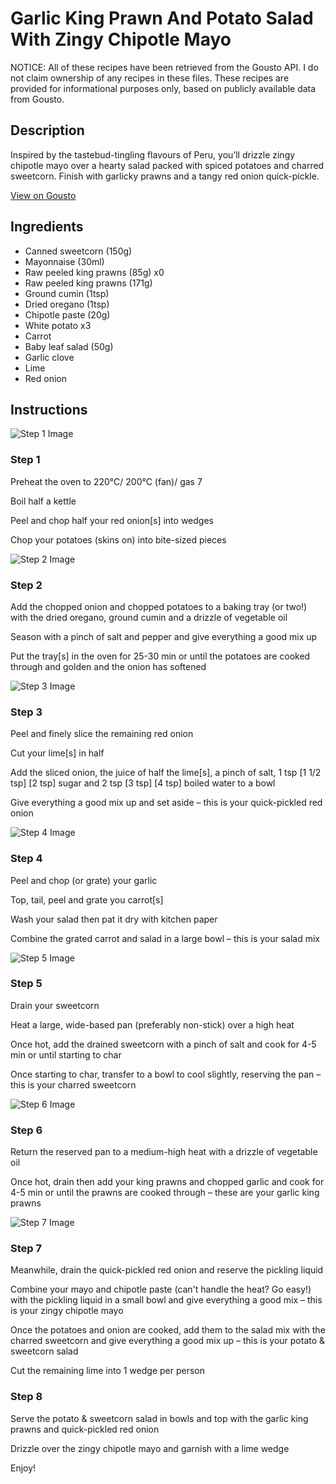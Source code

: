 # Garlic King Prawn And Potato Salad With Zingy Chipotle Mayo

NOTICE: All of these recipes have been retrieved from the Gousto API. I do not claim ownership of any recipes in these files. These recipes are provided for informational purposes only, based on publicly available data from Gousto.

## Description

Inspired by the tastebud-tingling flavours of Peru, you’ll drizzle zingy chipotle mayo over a hearty salad packed with spiced potatoes and charred sweetcorn. Finish with garlicky prawns and a tangy red onion quick-pickle.


[View on Gousto](https://www.gousto.co.uk/recipes/cookbook/zingy-chipotle-mayo-prawn-and-potato-salad)

## Ingredients

- Canned sweetcorn (150g)
- Mayonnaise (30ml)
- Raw peeled king prawns (85g) x0
- Raw peeled king prawns (171g)
- Ground cumin (1tsp)
- Dried oregano (1tsp)
- Chipotle paste (20g)
- White potato x3
- Carrot
- Baby leaf salad (50g)
- Garlic clove
- Lime
- Red onion

## Instructions

![Step 1 Image](https://production-media.gousto.co.uk/cms/recipe-step-image/Step-1-1665486460551-x200.jpg)

### Step 1

Preheat the oven to 220°C/ 200°C (fan)/ gas 7

Boil half a kettle

Peel and chop half your red onion[s] into wedges

Chop your potatoes (skins on) into bite-sized pieces

![Step 2 Image](https://production-media.gousto.co.uk/cms/recipe-step-image/Step-2-1665486464759-x200.jpg)

### Step 2

Add the chopped onion and chopped potatoes to a baking tray (or two!) with the dried oregano, ground cumin and a drizzle of vegetable oil

Season with a pinch of salt and pepper and give everything a good mix up

Put the tray[s] in the oven for 25-30 min or until the potatoes are cooked through and golden and the onion has softened

![Step 3 Image](https://production-media.gousto.co.uk/cms/recipe-step-image/Step-3-1665486469172-x200.jpg)

### Step 3

Peel and finely slice the remaining red onion

Cut your lime[s] in half

Add the sliced onion, the juice of half the lime[s], a pinch of salt, 1 tsp <span class="text-purple">[1 1/2 tsp]</span> <span class="text-danger">[2 tsp] </span>sugar and 2 tsp <span class="text-purple">[3 tsp]</span> <span class="text-danger">[4 tsp]</span> boiled water to a bowl

Give everything a good mix up and set aside – this is your quick-pickled red onion

![Step 4 Image](https://production-media.gousto.co.uk/cms/recipe-step-image/Step-4-1665486475319-x200.jpg)

### Step 4

Peel and chop (or grate) your garlic

Top, tail, peel and grate you carrot[s]

Wash your salad then pat it dry with kitchen paper

Combine the grated carrot and salad in a large bowl – this is your salad mix

![Step 5 Image](https://production-media.gousto.co.uk/cms/recipe-step-image/Step-5-1665486486809-x200.jpg)

### Step 5

Drain your sweetcorn

Heat a large, wide-based pan (preferably non-stick) over a high heat

Once hot, add the drained sweetcorn with a pinch of salt and cook for 4-5 min or until starting to char

Once starting to char, transfer to a bowl to cool slightly, reserving the pan – this is your charred sweetcorn

![Step 6 Image](https://production-media.gousto.co.uk/cms/recipe-step-image/Step-6-1665486490913-x200.jpg)

### Step 6

Return the reserved pan to a medium-high heat with a drizzle of vegetable oil

Once hot, drain then add your king prawns and chopped garlic and cook for 4-5 min or until the prawns are cooked through – these are your garlic king prawns

![Step 7 Image](https://production-media.gousto.co.uk/cms/recipe-step-image/Step-7-copy-1665486513436-x200.jpg)

### Step 7

Meanwhile, drain the quick-pickled red onion and reserve the pickling liquid

Combine your mayo and chipotle paste (can't handle the heat? Go easy!) with the pickling liquid in a small bowl and give everything a good mix – this is your zingy chipotle mayo

Once the potatoes and onion are cooked, add them to the salad mix with the charred sweetcorn and give everything a good mix up – this is your potato & sweetcorn salad

Cut the remaining lime into 1 wedge per person

### Step 8

Serve the potato & sweetcorn salad in bowls and top with the garlic king prawns and quick-pickled red onion

Drizzle over the zingy chipotle mayo and garnish with a lime wedge

Enjoy!

